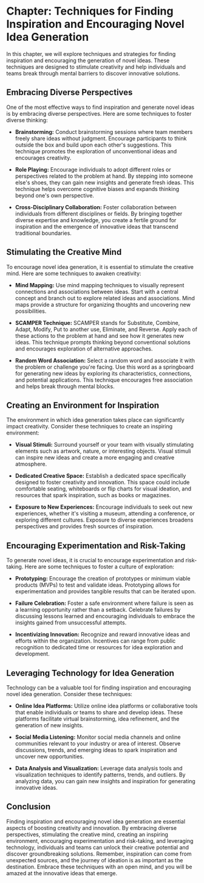 Chapter: Techniques for Finding Inspiration and Encouraging Novel Idea Generation
=================================================================================

In this chapter, we will explore techniques and strategies for finding inspiration and encouraging the generation of novel ideas. These techniques are designed to stimulate creativity and help individuals and teams break through mental barriers to discover innovative solutions.

Embracing Diverse Perspectives
------------------------------

One of the most effective ways to find inspiration and generate novel ideas is by embracing diverse perspectives. Here are some techniques to foster diverse thinking:

* **Brainstorming:** Conduct brainstorming sessions where team members freely share ideas without judgment. Encourage participants to think outside the box and build upon each other's suggestions. This technique promotes the exploration of unconventional ideas and encourages creativity.

* **Role Playing:** Encourage individuals to adopt different roles or perspectives related to the problem at hand. By stepping into someone else's shoes, they can gain new insights and generate fresh ideas. This technique helps overcome cognitive biases and expands thinking beyond one's own perspective.

* **Cross-Disciplinary Collaboration:** Foster collaboration between individuals from different disciplines or fields. By bringing together diverse expertise and knowledge, you create a fertile ground for inspiration and the emergence of innovative ideas that transcend traditional boundaries.

Stimulating the Creative Mind
-----------------------------

To encourage novel idea generation, it is essential to stimulate the creative mind. Here are some techniques to awaken creativity:

* **Mind Mapping:** Use mind mapping techniques to visually represent connections and associations between ideas. Start with a central concept and branch out to explore related ideas and associations. Mind maps provide a structure for organizing thoughts and uncovering new possibilities.

* **SCAMPER Technique:** SCAMPER stands for Substitute, Combine, Adapt, Modify, Put to another use, Eliminate, and Reverse. Apply each of these actions to the problem at hand and see how it generates new ideas. This technique prompts thinking beyond conventional solutions and encourages exploration of alternative approaches.

* **Random Word Association:** Select a random word and associate it with the problem or challenge you're facing. Use this word as a springboard for generating new ideas by exploring its characteristics, connections, and potential applications. This technique encourages free association and helps break through mental blocks.

Creating an Environment for Inspiration
---------------------------------------

The environment in which idea generation takes place can significantly impact creativity. Consider these techniques to create an inspiring environment:

* **Visual Stimuli:** Surround yourself or your team with visually stimulating elements such as artwork, nature, or interesting objects. Visual stimuli can inspire new ideas and create a more engaging and creative atmosphere.

* **Dedicated Creative Space:** Establish a dedicated space specifically designed to foster creativity and innovation. This space could include comfortable seating, whiteboards or flip charts for visual ideation, and resources that spark inspiration, such as books or magazines.

* **Exposure to New Experiences:** Encourage individuals to seek out new experiences, whether it's visiting a museum, attending a conference, or exploring different cultures. Exposure to diverse experiences broadens perspectives and provides fresh sources of inspiration.

Encouraging Experimentation and Risk-Taking
-------------------------------------------

To generate novel ideas, it is crucial to encourage experimentation and risk-taking. Here are some techniques to foster a culture of exploration:

* **Prototyping:** Encourage the creation of prototypes or minimum viable products (MVPs) to test and validate ideas. Prototyping allows for experimentation and provides tangible results that can be iterated upon.

* **Failure Celebration:** Foster a safe environment where failure is seen as a learning opportunity rather than a setback. Celebrate failures by discussing lessons learned and encouraging individuals to embrace the insights gained from unsuccessful attempts.

* **Incentivizing Innovation:** Recognize and reward innovative ideas and efforts within the organization. Incentives can range from public recognition to dedicated time or resources for idea exploration and development.

Leveraging Technology for Idea Generation
-----------------------------------------

Technology can be a valuable tool for finding inspiration and encouraging novel idea generation. Consider these techniques:

* **Online Idea Platforms:** Utilize online idea platforms or collaborative tools that enable individuals or teams to share and develop ideas. These platforms facilitate virtual brainstorming, idea refinement, and the generation of new insights.

* **Social Media Listening:** Monitor social media channels and online communities relevant to your industry or area of interest. Observe discussions, trends, and emerging ideas to spark inspiration and uncover new opportunities.

* **Data Analysis and Visualization:** Leverage data analysis tools and visualization techniques to identify patterns, trends, and outliers. By analyzing data, you can gain new insights and inspiration for generating innovative ideas.

Conclusion
----------

Finding inspiration and encouraging novel idea generation are essential aspects of boosting creativity and innovation. By embracing diverse perspectives, stimulating the creative mind, creating an inspiring environment, encouraging experimentation and risk-taking, and leveraging technology, individuals and teams can unlock their creative potential and discover groundbreaking solutions. Remember, inspiration can come from unexpected sources, and the journey of ideation is as important as the destination. Embrace these techniques with an open mind, and you will be amazed at the innovative ideas that emerge.
